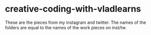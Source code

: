 # creative-coding-with-vladlearns

These are the pieces from my instagram and twitter.
The names of the folders are equal to the names of the work pieces on inst/tw.
